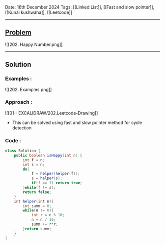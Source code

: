 
Date: 16th December 2024
Tags: [[Linked List]], [[Fast and slow pointer]], [[Kunal kushwaha]], [[Leetcode]]

---
## [Problem](https://leetcode.com/problems/happy-number/description/)

![[202. Happy Number.png]]

---
## Solution

### Examples :

![[202. Examples.png]]
### Approach :
 
![[01 - EXCALIDRAW/202.Leetcode-Drawing]]

- This can be solved using fast and slow pointer method for cycle detection
### Code :

```java
class Solution {
    public boolean isHappy(int n) {
        int f = n;
        int s = n;
        do{
            f = helper(helper(f));
            s = helper(s);
            if(f == 1) return true;   
        }while(f != s);
        return false;
    }
    int helper(int n){
        int summ = 0;
        while(n != 0){
            int r = n % 10;
            n = n / 10;
            summ += r*r;
        }return summ;
    }
}
```




